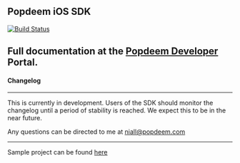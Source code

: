 
## Popdeem iOS SDK
[![Build Status](https://travis-ci.org/Popdeem/Popdeem-SDK-iOS.svg)](https://travis-ci.org/Popdeem/Popdeem-SDK-iOS)

Full documentation at the [Popdeem Developer](http://www.popdeem.com/developer/iosdocs "iOS Docs") Portal.
-----
#### Changelog
-----
This is currently in development. Users of the SDK should monitor the changelog until a period of stability is reached. We expect this to be in the near future.

Any questions can be directed to me at niall@popdeem.com

-----
Sample project can be found [here](https://github.com/Popdeem/Popdeem-Social-Login-Example "here")

